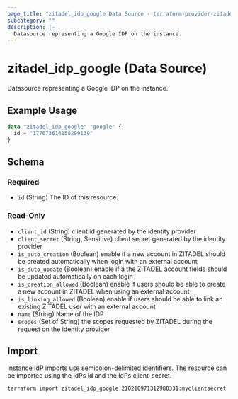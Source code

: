 ```yaml
---
page_title: "zitadel_idp_google Data Source - terraform-provider-zitadel"
subcategory: ""
description: |-
  Datasource representing a Google IDP on the instance.
---
```


# zitadel_idp_google (Data Source)

Datasource representing a Google IDP on the instance.

## Example Usage

```terraform
data "zitadel_idp_google" "google" {
  id = "177073614158299139"
}
```

<!-- schema generated by tfplugindocs -->
## Schema

### Required

- `id` (String) The ID of this resource.

### Read-Only

- `client_id` (String) client id generated by the identity provider
- `client_secret` (String, Sensitive) client secret generated by the identity provider
- `is_auto_creation` (Boolean) enable if a new account in ZITADEL should be created automatically when login with an external account
- `is_auto_update` (Boolean) enable if a the ZITADEL account fields should be updated automatically on each login
- `is_creation_allowed` (Boolean) enable if users should be able to create a new account in ZITADEL when using an external account
- `is_linking_allowed` (Boolean) enable if users should be able to link an existing ZITADEL user with an external account
- `name` (String) Name of the IDP
- `scopes` (Set of String) the scopes requested by ZITADEL during the request on the identity provider

## Import

Instance IdP imports use semicolon-delimited identifiers. The resource can be imported using the IdPs id and the IdPs client_secret.

```
terraform import zitadel_idp_google 210210971312980331:myclientsecret
```

